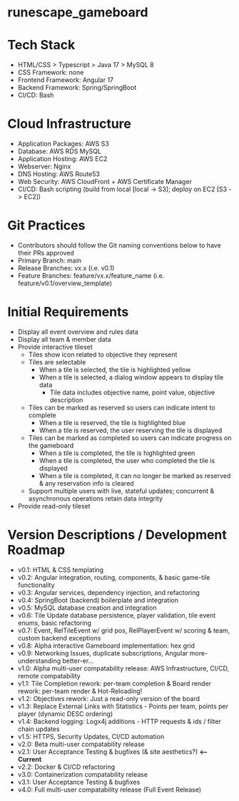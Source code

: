 # runescape_gameboard

# Tech Stack
- HTML/CSS > Typescript > Java 17 > MySQL 8
- CSS Framework: none
- Frontend Framework: Angular 17
- Backend Framework: Spring/SpringBoot
- CI/CD: Bash

# Cloud Infrastructure
- Application Packages: AWS S3
- Database: AWS RDS MySQL
- Application Hosting: AWS EC2
- Webserver: Nginx
- DNS Hosting: AWS Route53
- Web Security: AWS CloudFront + AWS Certificate Manager
- CI/CD: Bash scripting (build from local [local -> S3]; deploy on EC2 [S3 -> EC2])

# Git Practices
- Contributors should follow the Git naming conventions below to have their PRs approved
- Primary Branch: main
- Release Branches: vx.x (i.e. v0.1)
- Feature Branches: feature/vx.x/feature_name (i.e. feature/v0.1/overview_template)

# Initial Requirements
- Display all event overview and rules data
- Display all team & member data
- Provide interactive tileset
    - Tiles show icon related to objective they represent
    - Tiles are selectable
        - When a tile is selected, the tile is highlighted yellow
        - When a tile is selected, a dialog window appears to display tile data
            - Tile data includes objective name, point value, objective description
    - Tiles can be marked as reserved so users can indicate intent to complete
        - When a tile is reserved, the tile is highlighted blue
        - When a tile is reserved, the user reserving the tile is displayed
    - Tiles can be marked as completed so users can indicate progress on the gameboard
        - When a tile is completed, the tile is highlighted green
        - When a tile is completed, the user who completed the tile is displayed
        - When a tile is completed, it can no longer be marked as reserved & any reservation info is cleared
    - Support multiple users with live, stateful updates; concurrent & asynchronous operations retain data integrity
- Provide read-only tileset

# Version Descriptions / Development Roadmap
- v0.1: HTML & CSS templating
- v0.2: Angular integration, routing, components, & basic game-tile functionality
- v0.3: Angular services, dependency injection, and refactoring
- v0.4: SpringBoot (backend) boilerplate and integration
- v0.5: MySQL database creation and integration
- v0.6: Tile Update database persistence, player validation, tile event enums, basic refactoring
- v0.7: Event, RelTileEvent w/ grid pos, RelPlayerEvent w/ scoring & team, custom backend exceptions
- v0.8: Alpha interactive Gameboard implementation: hex grid
- v0.9: Networking Issues, duplicate subscriptions, Angular more-understanding better-er...
- v1.0: Alpha multi-user compatability release: AWS Infrastructure, CI/CD, remote compatability
- v1.1: Tile Completion rework: per-team completion & Board render rework: per-team render & Hot-Reloading!
- v1.2: Objectives rework: Just a read-only version of the board 
- v1.3: Replace External Links with Statistics - Points per team, points per player (dynamic DESC ordering)
- v1.4: Backend logging: Logx4j additions - HTTP requests & ids / filter chain updates
- v1.5: HTTPS, Security Updates, CI/CD automation
- v2.0: Beta multi-user compatability release
- v2.1: User Acceptance Testing & bugfixes (& site aesthetics?)   **<-- Current**
- v2.2: Docker & CI/CD refactoring
- v3.0: Containerization compatability release
- v3.1: User Acceptance Testing & bugfixes
- v4.0: Full multi-user compatability release (Full Event Release)